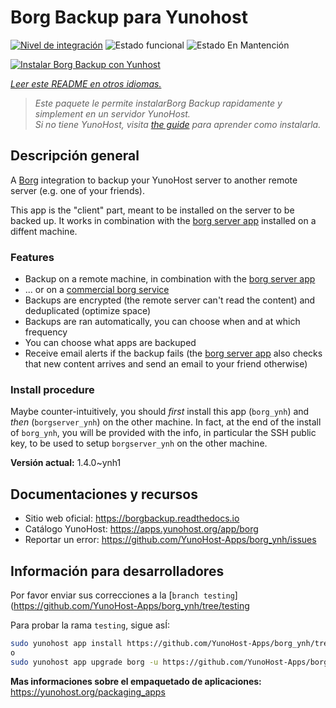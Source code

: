 <!--
Este archivo README esta generado automaticamente<https://github.com/YunoHost/apps/tree/master/tools/readme_generator>
No se debe editar a mano.
-->

# Borg Backup para Yunohost

[![Nivel de integración](https://dash.yunohost.org/integration/borg.svg)](https://ci-apps.yunohost.org/ci/apps/borg/) ![Estado funcional](https://ci-apps.yunohost.org/ci/badges/borg.status.svg) ![Estado En Mantención](https://ci-apps.yunohost.org/ci/badges/borg.maintain.svg)

[![Instalar Borg Backup con Yunhost](https://install-app.yunohost.org/install-with-yunohost.svg)](https://install-app.yunohost.org/?app=borg)

*[Leer este README en otros idiomas.](./ALL_README.md)*

> *Este paquete le permite instalarBorg Backup rapidamente y simplement en un servidor YunoHost.*  
> *Si no tiene YunoHost, visita [the guide](https://yunohost.org/install) para aprender como instalarla.*

## Descripción general

A [Borg](https://borgbackup.readthedocs.io/en/stable/index.html#what-is-borgbackup) integration to backup your YunoHost server to another remote server (e.g. one of your friends).

This app is the "client" part, meant to be installed on the server to be backed up. It works in combination with the [borg server app](https://apps.yunohost.org/app/borgserver) installed on a diffent machine.

### Features

- Backup on a remote machine, in combination with the [borg server app](https://apps.yunohost.org/app/borgserver)
- ... or on a [commercial borg service](https://www.borgbackup.org/support/commercial.html)
- Backups are encrypted (the remote server can't read the content) and deduplicated (optimize space)
- Backups are ran automatically, you can choose when and at which frequency
- You can choose what apps are backuped
- Receive email alerts if the backup fails (the [borg server app](https://apps.yunohost.org/app/borgserver) also checks that new content arrives and send an email to your friend otherwise)

### Install procedure

Maybe counter-intuitively, you should *first* install this app (`borg_ynh`) and *then* (`borgserver_ynh`) on the other machine. In fact, at the end of the install of `borg_ynh`, you will be provided with the info, in particular the SSH public key, to be used to setup `borgserver_ynh` on the other machine.


**Versión actual:** 1.4.0~ynh1
## Documentaciones y recursos

- Sitio web oficial: <https://borgbackup.readthedocs.io>
- Catálogo YunoHost: <https://apps.yunohost.org/app/borg>
- Reportar un error: <https://github.com/YunoHost-Apps/borg_ynh/issues>

## Información para desarrolladores

Por favor enviar sus correcciones a la [`branch testing`](https://github.com/YunoHost-Apps/borg_ynh/tree/testing

Para probar la rama `testing`, sigue asÍ:

```bash
sudo yunohost app install https://github.com/YunoHost-Apps/borg_ynh/tree/testing --debug
o
sudo yunohost app upgrade borg -u https://github.com/YunoHost-Apps/borg_ynh/tree/testing --debug
```

**Mas informaciones sobre el empaquetado de aplicaciones:** <https://yunohost.org/packaging_apps>
